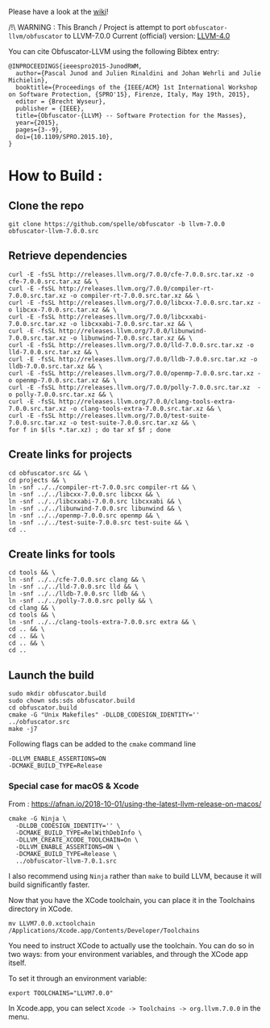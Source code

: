 

Please have a look at the [wiki](https://github.com/obfuscator-llvm/obfuscator/wiki)!

/!\ WARNING : This Branch / Project is attempt to port `obfuscator-llvm/obfuscator` to LLVM-7.0.0
Current (official) version: [LLVM-4.0](https://github.com/obfuscator-llvm/obfuscator/tree/llvm-4.0)

You can cite Obfuscator-LLVM using the following Bibtex entry:

```
@INPROCEEDINGS{ieeespro2015-JunodRWM,
  author={Pascal Junod and Julien Rinaldini and Johan Wehrli and Julie Michielin},
  booktitle={Proceedings of the {IEEE/ACM} 1st International Workshop on Software Protection, {SPRO'15}, Firenze, Italy, May 19th, 2015},
  editor = {Brecht Wyseur},
  publisher = {IEEE},
  title={Obfuscator-{LLVM} -- Software Protection for the Masses},
  year={2015},
  pages={3--9},
  doi={10.1109/SPRO.2015.10},
}
```

# How to Build :

  ## Clone the repo

```
git clone https://github.com/spelle/obfuscator -b llvm-7.0.0 obfuscator-llvm-7.0.0.src
```

  ## Retrieve dependencies

```
curl -E -fsSL http://releases.llvm.org/7.0.0/cfe-7.0.0.src.tar.xz -o cfe-7.0.0.src.tar.xz && \
curl -E -fsSL http://releases.llvm.org/7.0.0/compiler-rt-7.0.0.src.tar.xz -o compiler-rt-7.0.0.src.tar.xz && \
curl -E -fsSL http://releases.llvm.org/7.0.0/libcxx-7.0.0.src.tar.xz -o libcxx-7.0.0.src.tar.xz && \
curl -E -fsSL http://releases.llvm.org/7.0.0/libcxxabi-7.0.0.src.tar.xz -o libcxxabi-7.0.0.src.tar.xz && \
curl -E -fsSL http://releases.llvm.org/7.0.0/libunwind-7.0.0.src.tar.xz -o libunwind-7.0.0.src.tar.xz && \
curl -E -fsSL http://releases.llvm.org/7.0.0/lld-7.0.0.src.tar.xz -o lld-7.0.0.src.tar.xz && \
curl -E -fsSL http://releases.llvm.org/7.0.0/lldb-7.0.0.src.tar.xz -o lldb-7.0.0.src.tar.xz && \
curl -E -fsSL http://releases.llvm.org/7.0.0/openmp-7.0.0.src.tar.xz -o openmp-7.0.0.src.tar.xz && \
curl -E -fsSL http://releases.llvm.org/7.0.0/polly-7.0.0.src.tar.xz  -o polly-7.0.0.src.tar.xz && \
curl -E -fsSL http://releases.llvm.org/7.0.0/clang-tools-extra-7.0.0.src.tar.xz -o clang-tools-extra-7.0.0.src.tar.xz && \
curl -E -fsSL http://releases.llvm.org/7.0.0/test-suite-7.0.0.src.tar.xz -o test-suite-7.0.0.src.tar.xz && \
for f in $(ls *.tar.xz) ; do tar xf $f ; done
```

  ## Create links for projects

```
cd obfuscator.src && \
cd projects && \
ln -snf ../../compiler-rt-7.0.0.src compiler-rt && \
ln -snf ../../libcxx-7.0.0.src libcxx && \
ln -snf ../../libcxxabi-7.0.0.src libcxxabi && \
ln -snf ../../libunwind-7.0.0.src libunwind && \
ln -snf ../../openmp-7.0.0.src openmp && \
ln -snf ../../test-suite-7.0.0.src test-suite && \
cd ..
```

  ## Create links for tools

```
cd tools && \
ln -snf ../../cfe-7.0.0.src clang && \
ln -snf ../../lld-7.0.0.src lld && \
ln -snf ../../lldb-7.0.0.src lldb && \
ln -snf ../../polly-7.0.0.src polly && \
cd clang && \
cd tools && \
ln -snf ../../clang-tools-extra-7.0.0.src extra && \
cd .. && \
cd .. && \
cd .. && \
cd ..
```

 ## Launch the build

```
sudo mkdir obfuscator.build
sudo chown sds:sds obfuscator.build
cd obfuscator.build
cmake -G "Unix Makefiles" -DLLDB_CODESIGN_IDENTITY='' ../obfuscator.src
make -j7
```

Following flags can be added to the `cmake` command line

```
-DLLVM_ENABLE_ASSERTIONS=ON 
-DCMAKE_BUILD_TYPE=Release
```

### Special case for macOS & Xcode

From : https://afnan.io/2018-10-01/using-the-latest-llvm-release-on-macos/


```
cmake -G Ninja \
  -DLLDB_CODESIGN_IDENTITY='' \
  -DCMAKE_BUILD_TYPE=RelWithDebInfo \
  -DLLVM_CREATE_XCODE_TOOLCHAIN=On \
  -DLLVM_ENABLE_ASSERTIONS=ON \
  -DCMAKE_BUILD_TYPE=Release \
  ../obfuscator-llvm-7.0.1.src
```

I also recommend using `Ninja` rather than  `make` to build LLVM, because it will build significantly faster.

Now that you have the XCode toolchain, you can place it in the Toolchains directory in XCode.

```
mv LLVM7.0.0.xctoolchain /Applications/Xcode.app/Contents/Developer/Toolchains
```

You need to instruct XCode to actually use the toolchain. You can do so in two ways: from your environment variables, and through the XCode app itself.

To set it through an environment variable:

```
export TOOLCHAINS="LLVM7.0.0"
```

In Xcode.app, you can select `Xcode -> Toolchains -> org.llvm.7.0.0` in the menu.
